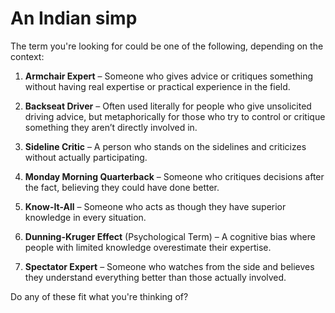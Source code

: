 # An Indian simp

The term you're looking for could be one of the following, depending on the context:

1. **Armchair Expert** – Someone who gives advice or critiques something without having real expertise or practical experience in the field.
   
2. **Backseat Driver** – Often used literally for people who give unsolicited driving advice, but metaphorically for those who try to control or critique something they aren’t directly involved in.

3. **Sideline Critic** – A person who stands on the sidelines and criticizes without actually participating.

4. **Monday Morning Quarterback** – Someone who critiques decisions after the fact, believing they could have done better.

5. **Know-It-All** – Someone who acts as though they have superior knowledge in every situation.

6. **Dunning-Kruger Effect** (Psychological Term) – A cognitive bias where people with limited knowledge overestimate their expertise.

7. **Spectator Expert** – Someone who watches from the side and believes they understand everything better than those actually involved.

Do any of these fit what you're thinking of?
